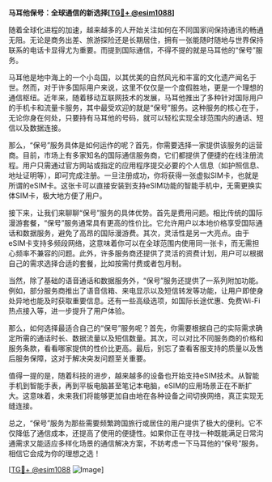 **马耳他保号：全球通信的新选择[[TG💪+ @esim1088](https://t.me/s/esim1088)]**

随着全球化进程的加速，越来越多的人开始关注如何在不同国家间保持通讯的畅通无阻。无论是商务出差、旅游探险还是长期居住，拥有一张能随时随地与世界保持联系的电话卡显得尤为重要。而提到国际通信，不得不提的就是马耳他的“保号”服务。

马耳他是地中海上的一个小岛国，以其优美的自然风光和丰富的文化遗产闻名于世。然而，对于许多国际用户来说，这里不仅仅是一个度假胜地，更是一个理想的通信枢纽。近年来，随着移动互联网技术的发展，马耳他推出了多种针对国际用户的手机卡和流量卡服务，其中最受欢迎的就是“保号”服务。这种服务的核心在于，无论你身在何处，只要持有马耳他的号码，就可以轻松实现全球范围内的通话、短信以及数据连接。

那么，“保号”服务具体是如何运作的呢？首先，你需要选择一家提供该服务的运营商。目前，市场上有多家知名的国际通信服务商，它们都提供了便捷的在线注册流程。用户只需通过官方网站或指定的应用程序提交必要的个人信息（如护照信息、地址证明等），即可完成注册。一旦注册成功，你将获得一张虚拟SIM卡，也就是所谓的eSIM卡。这张卡可以直接安装到支持eSIM功能的智能手机中，无需更换实体SIM卡，极大地方便了用户。

接下来，让我们来聊聊“保号”服务的具体优势。首先是费用问题。相比传统的国际漫游套餐，“保号”服务通常具有更高的性价比。它允许用户以本地价格享受国际通话和数据服务，避免了高昂的国际漫游费。其次，灵活性是另一大亮点。由于eSIM卡支持多频段网络，这意味着你可以在全球范围内使用同一张卡，而无需担心频率不兼容的问题。此外，许多服务商还提供了灵活的资费计划，用户可以根据自己的需求选择合适的套餐，比如按需付费或者包月制。

当然，除了基础的语音通话和数据服务外，“保号”服务还提供了一系列附加功能。例如，部分服务商推出了语音信箱、来电显示以及短信转发等功能，让用户即使身处异地也能及时获取重要信息。还有一些高级选项，如国际长途优惠、免费Wi-Fi热点接入等，进一步提升了用户体验。

那么，如何选择最适合自己的“保号”服务呢？首先，你需要根据自己的实际需求确定所需的通话时长、数据流量以及短信数量。其次，可以对比不同服务商的价格和服务条款，看看哪家提供的性价比更高。最后，别忘了查看客服支持的质量以及售后服务保障，这对于解决突发问题至关重要。

值得一提的是，随着科技的进步，越来越多的设备也开始支持eSIM技术。从智能手机到智能手表，再到平板电脑甚至笔记本电脑，eSIM的应用场景正在不断扩大。这意味着，未来我们将能够更加自由地在各种设备之间切换网络，真正实现无缝连接。

总之，“保号”服务为那些需要频繁跨国旅行或居住的用户提供了极大的便利。它不仅降低了通信成本，还提高了使用的便捷性。如果你正在寻找一种既能满足日常沟通需求又能适应多样化场景的通信解决方案，不妨考虑一下马耳他的“保号”服务。相信它会成为你的理想之选！

[[TG💪+ @esim1088](https://t.me/s/esim1088) ![Image](https://i.postimg.cc/4NQfJmqS/Snipaste-2025-05-13-00-14-12.png)]